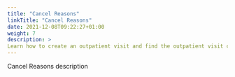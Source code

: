 ```yaml
---
title: "Cancel Reasons"
linkTitle: "Cancel Reasons"
date: 2021-12-08T09:22:27+01:00
weight: 7
description: >
Learn how to create an outpatient visit and find the outpatient visit created previously
---
```


Cancel Reasons description
